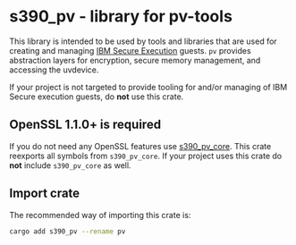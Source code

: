 <!--
SPDX-License-Identifier: MIT

Copyright 2024 IBM Corp.
-->
# s390_pv - library for pv-tools

This library is intended to be used by tools and libraries that
are used for creating and managing [IBM Secure Execution](https://www.ibm.com/docs/en/linux-on-systems?topic=virtualization-secure-execution) guests.
`pv` provides abstraction layers for encryption, secure memory management,
and accessing the uvdevice.

If your project is not targeted to provide tooling for and/or managing of IBM Secure execution
guests, do **not** use this crate.

## OpenSSL 1.1.0+ is required

If you do not need any OpenSSL features use  [s390_pv_core](https://crates.io/crates/s390_pv_core).
This crate reexports all symbols from `s390_pv_core`. If your project uses this crate do **not** include `s390_pv_core` as well.

## Import crate
The recommended way of importing this crate is:
```bash
cargo add s390_pv --rename pv
```
